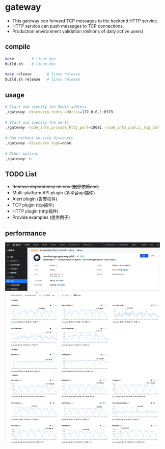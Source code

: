 # gateway
- This gateway can forward TCP messages to the backend HTTP service.
- HTTP service can push messages to TCP connections.
- Production environment validation (millions of daily active users)

## compile
```bash
make        # linux dev
build.sh    # linux dev

make release       # linux release
build.sh release   # linux release
```



## usage
```bash
# Start and specify the Redis address  
./gateway -discovery_redis_address=127.0.0.1:6379

# Start and specify the ports  
./gateway -node_info_private_http_port=18081 -node_info_public_tcp_port=18001

# Run without service discovery
./gateway -discovery_type=none

# Other options
./gateway -h
```

## TODO List
- ~~Remove dependency on cos (删除依赖cos)~~
- Multi-platform API plugin (多平台api插件)
- Alert plugin (告警插件)
- TCP plugin (tcp插件)
- HTTP plugin (http插件)
- Provide examples (提供例子)

## performance
![机器](./img/20250528-112705.jpg)
![机器](./img/20250528-112712.jpg)
![机器](./img/20250528-112914.jpg)